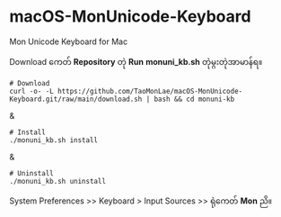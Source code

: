 # macOS-MonUnicode-Keyboard
Mon Unicode Keyboard for Mac

Download ကေတ် **Repository** တုဲ **Run** **monuni_kb.sh** တုဲမ္ဂးတုဲအာမာန်ရ။

    # Download 
    curl -o- -L https://github.com/TaoMonLae/macOS-MonUnicode-Keyboard.git/raw/main/download.sh | bash && cd monuni-kb
&

    # Install 
    ./monuni_kb.sh install
&

    # Uninstall 
    ./monuni_kb.sh uninstall

System Preferences >> Keyboard > Input Sources >> ရုဲကေတ် **Mon** ညိ။



